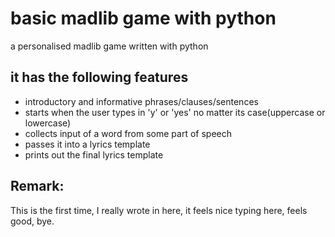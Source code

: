 # basic madlib game with python
 a personalised madlib game written with python

## it has the following features
- introductory and informative phrases/clauses/sentences
- starts when the user types in 'y' or 'yes' no matter its case(uppercase or lowercase)
- collects input of a word from some part of speech
- passes it into a lyrics template
- prints out the final lyrics template

## Remark:
 This is the first time, I really wrote in here, it feels nice typing here, feels good, bye.
